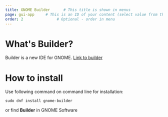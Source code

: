 ```yaml
---
title: GNOME Builder      # This title is shown in menus
page: gui-app     # This is an ID of your content (select value from the list below)
order: 2               # Optional - order in menu
---
```


# What's Builder?

Builder is a new IDE for GNOME. [Link to builder](https://wiki.gnome.org/Apps/Builder)

# How to install

Use following command on command line for installation:

```
sudo dnf install gnome-builder
```

or find **Builder** in GNOME Software



